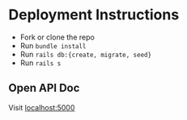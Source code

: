 # Deployment Instructions
- Fork or clone the repo
- Run `bundle install`
- Run `rails db:{create, migrate, seed}`
- Run `rails s`

## Open API Doc
Visit [localhost:5000](http://localhost:5000/api-docs/index.html)
